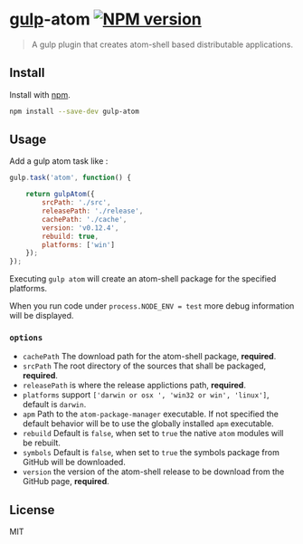 # [gulp](https://github.com/wearefractal/gulp)-atom [![NPM version](https://badge.fury.io/js/gulp-atom.png)](http://badge.fury.io/js/gulp-atom)

> A gulp plugin that creates atom-shell based distributable applications.

## Install

Install with [npm](https://npmjs.org/package/gulp-atom).

```sh
npm install --save-dev gulp-atom
```

## Usage


Add a gulp atom task like :

```js
gulp.task('atom', function() {

    return gulpAtom({
        srcPath: './src',
        releasePath: './release',
        cachePath: './cache',
        version: 'v0.12.4',
        rebuild: true,
        platforms: ['win']
    });
});
```

Executing `gulp atom` will create an atom-shell package for the specified platforms.

When you run code under `process.NODE_ENV = test` more debug information will be displayed.

### `options`

* `cachePath` The download path for the atom-shell package, **required**.
* `srcPath` The root directory of the sources that shall be packaged, **required**.
* `releasePath` is where the release applictions path, **required**.
* `platforms` support `['darwin or osx ', 'win32 or win', 'linux']`, default is `darwin`.
* `apm` Path to the `atom-package-manager` executable. If not specified the default behavior will be to use the globally installed `apm` executable.
* `rebuild` Default is `false`, when set to `true` the native `atom` modules will be rebuilt.
* `symbols` Default is `false`, when set to `true` the symbols package from GitHub will be downloaded.
* `version` the version of the atom-shell release to be download from the GitHub page, **required**.



## License

MIT
